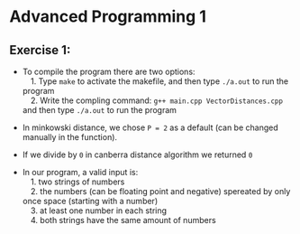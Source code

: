# Advanced Programming 1

## Exercise 1:

- To compile the program there are two options: <br />
 &emsp;1. Type `make` to activate the makefile, and then type `./a.out` to run the program <br />
 &emsp;2. Write the compling command: `g++ main.cpp VectorDistances.cpp` and then type `./a.out` to run the program

- In minkowski distance, we chose `P = 2` as a default (can be changed manually in the function).
- If we divide by `0` in canberra distance algorithm we returned `0`
- In our program, a valid input is: <br />
&emsp;1. two strings of numbers <br />
&emsp;2. the numbers (can be floating point and negative) spereated by only once space (starting with a number) <br />
&emsp;3. at least one number in each string <br />
&emsp;4. both strings have the same amount of numbers <br />
